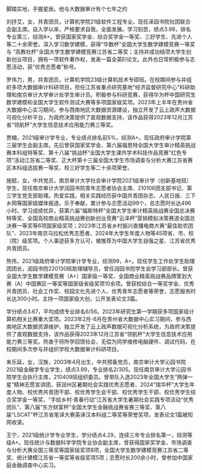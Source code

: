 脚踏实地，手握星辰。他与大数据审计有个七年之约

刘抒艾，女，共青团员，计算机学院21级软件工程专业，现任泽园书院社团联合会副主席。自入学以来，严格要求自我，全面发展。学习刻苦，绩点3.98，排名专业第三，综测A+。曾获国家奖学金、综合奖学金一等奖、三好学生、先进个人等二十余荣誉。深入学习数学建模，获得“华数杯”全国大学生数学建模竞赛一等奖与 “高教社杯”全国大学生数学建模竞赛江苏省二等奖；主持并成功结项大学生创新创业项目，拥有一项软件著作权，发表一篇全英EI论文。此外也日常积极参与志愿活动，获“优秀志愿者”称号。

罗伟力，男，共青团员，计算机学院23级计算机技术专硕班。在校期间参与并组织多项大数据审计科研项目，担任江苏省重点研究基地"经济监督研究中心"科研助理和南京审计大学审计处学生审计员。积极参与科研竞赛，获得华为杯中国研究生数学建模和全国大学生软件测试大赛等多项国家级奖项。2023年上半年在贵州省大数据中心实习期间，参与西南地区大数据资源建设，独立开发了云上政声大数据可视化分析平台，为政府决策提供了直观数据支持，该作品获得2023年12月江苏省“领航杯”大学生信息技术应用能力赛三等奖。

贾楠，2021级审计学专业，专业绩点排名前5%，综测A+。现任政府审计学院第三届学生会副主席。先后曾获国家奖学金、第六届福思特全国大学生审计精英挑战赛本科组特等奖、第十八届“挑战杯”全国大学生课外学术科技作品竞赛“红色专项”活动江苏省二等奖、正大杯第十三届全国大学生市场调查与分析大赛江苏省赛区本科组选拔赛一等奖、校三好学生等二十余项荣誉。

施懿，女，中共党员，南京审计大学社会审计学院2021级审计学（创新基地班）学生，现任南京审计大学润园书院青年志愿者协会主席、210106团支部书记、第三学生党支部助理。热爱实践，相关实践经历获中国共青团杂志、人民日报、三下乡网等国家级媒体报道。乐于奉献，累计参与志愿活动99个，总志愿时长达496小时。学习成绩优异，获第六届“福斯特杯”全国大学生审计精英挑战赛全国总决赛特等奖、全国高校商业精英挑战赛创新创业竞赛“云泽杯”营销模拟决策赛道全国总决赛一等奖等6项国家级奖项；2023年江苏省乡村振兴直播电商大赛“最佳助农团队”、2023年南京马拉松优秀志愿者、2024年大学生年度人物等45项省、市、校（院）级奖项。个人事迹获多方认可，被推荐为中国大学生自强之星、江苏省优秀共青团员。

熊伟，2021级政府审计学院审计学专业，综测99，A+。现任学生工作处学生助理团团长，润园书院220130班助理辅导员，曾任润园书院学生会学习部部长。曾获全国大学生数学建模竞赛（A+）国家级一等奖、全国商业精英挑战赛品牌策划大赛（A）中国赛区一等奖等国家级省级奖项10余项。曾获校综合一等奖学金、优秀共青团员、社会工作奖、校园文化先进个人、优秀青年志愿者等荣誉，志愿服务时长达300小时。主持一项国家级大创，公开发表论文3篇。

学分绩点3.67，平均成绩专业排名6/56。2023年研究生第一学期获多项国家级计算机相关比赛重大奖项。2023年2月-6月在贵州省大数据中心实习期间，参与西南地区大数据资源维护，独立开发了云上政声数据可视化分析系统，为政府决策提供了直观数据支持，该作品获得2023年12月江苏省“领航杯”大学生信息技术应用能力赛三等奖。热衷于将所学回馈社会，无偿为同学维修电脑硬件、调试代码，在校期间多次参与并组织学校大数据审计科研项目。

朱乐延，女，汉族，2003年4月出生，中共预备党员，南京审计大学沁园书院2021级金融学专业学生，绩点3.99，专业排名2/305。现任南京审计大学沁园书院学生会执行主席，210409班组织委员。曾带队入选2023年全国大学生“两弹一星”精神志愿宣讲团，获润州区暑期社会实践优秀志愿者、2024“瑞华杯”大学生年度人物、校优秀共青团干部、校优秀学生会干部、校优秀学生干部、校优秀学生综合奖学金一等奖、“手绘乡村·青春行动”江苏省大学生暑期社会实践专项活动“优秀团队”、第八届“东方财富杯”全国大学生金融挑战赛省赛三等奖、第八届“LSCAT”杯江苏省笔译大赛英译汉本科组二等奖等荣誉奖项，发表论文1篇被知网收录。

王宁，2021级统计学专业学生，学分绩点4.29，连续三年专业排名第一，综测等级A+。现任统计与数据科学学院专业协会副主席，曾获得国家奖学金、市场调查与分析大赛全国三等奖等国家级奖项8项，全国大学生数学建模竞赛江苏省二等奖、统计建模江苏省一等奖等省级奖项5项；志愿时长200余小时，曾参加中国家庭金融调查中心实习。